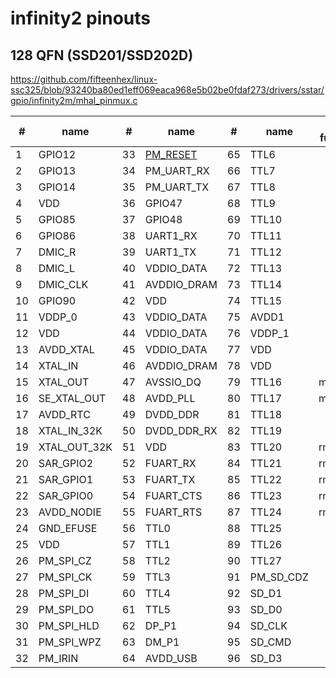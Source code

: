 # infinity2 pinouts

## 128 QFN (SSD201/SSD202D)

https://github.com/fifteenhex/linux-ssc325/blob/93240ba80ed1eff069eaca968e5b02be0fdaf273/drivers/sstar/gpio/infinity2m/mhal_pinmux.c

| #  | name         | #  | name                                   | #  | name      | alt functions | #   | name           |            |
|----|--------------|----|----------------------------------------|----|-----------|---------------|-----|----------------|------------|
| 1  | GPIO12       | 33 | [PM_RESET](/ip/commonpins.md#pm_reset) | 65 | TTL6      |               | 97  | SD_D2          |            |
| 2  | GPIO13       | 34 | PM_UART_RX                             | 66 | TTL7      |               | 98  | VDDP_1         |            |
| 3  | GPIO14       | 35 | PM_UART_TX                             | 67 | TTL8      |               | 99  | GPIO0          |            |
| 4  | VDD          | 36 | GPIO47                                 | 68 | TTL9      |               | 100 | GPIO1          |            |
| 5  | GPIO85       | 37 | GPIO48                                 | 69 | TTL10     |               | 101 | GPIO2          |            |
| 6  | GPIO86       | 38 | UART1_RX                               | 70 | TTL11     |               | 102 | GPIO3          |            |
| 7  | DMIC_R       | 39 | UART1_TX                               | 71 | TTL12     |               | 103 | PM_LED0        |            |
| 8  | DMIC_L       | 40 | VDDIO_DATA                             | 72 | TTL13     |               | 104 | PM_LED1        |            |
| 9  | DMIC_CLK     | 41 | AVDDIO_DRAM                            | 73 | TTL14     |               | 105 | VDD            |            |
| 10 | GPIO90       | 42 | VDD                                    | 74 | TTL15     |               | 106 | AVDD_ETH       |            |
| 11 | VDDP_0       | 43 | VDDIO_DATA                             | 75 | AVDD1     |               | 107 | ETH_RN         |            |
| 12 | VDD          | 44 | VDDIO_DATA                             | 76 | VDDP_1    |               | 108 | ETH_RP         |            |
| 13 | AVDD_XTAL    | 45 | VDDIO_DATA                             | 77 | VDD       |               | 109 | ETH_TN         |            |
| 14 | XTAL_IN      | 46 | AVDDIO_DRAM                            | 78 | VDD       |               | 110 | ETH_TP         |            |
| 15 | XTAL_OUT     | 47 | AVSSIO_DQ                              | 79 | TTL16     | mdio?         | 111 | DP_P2          |            |
| 16 | SE_XTAL_OUT  | 48 | AVDD_PLL                               | 80 | TTL17     | mdc?          | 112 | DM_P2          |            |
| 17 | AVDD_RTC     | 49 | DVDD_DDR                               | 81 | TTL18     |               | 113 | AVDD_USB       |            |
| 18 | XTAL_IN_32K  | 50 | DVDD_DDR_RX                            | 82 | TTL19     |               | 114 | AVDD_AUD       |            |
| 19 | XTAL_OUT_32K | 51 | VDD                                    | 83 | TTL20     | rmii_rxd0?    | 115 | AUD_LINEOUT_R0 |            |
| 20 | SAR_GPIO2    | 52 | FUART_RX                               | 84 | TTL21     | rmii_rxd1?    | 116 | AUD_LINEOUT_L0 |            |
| 21 | SAR_GPIO1    | 53 | FUART_TX                               | 85 | TTL22     | rmii_txd0?    | 117 | AUD_MICCM0     |            |
| 22 | SAR_GPIO0    | 54 | FUART_CTS                              | 86 | TTL23     | rmii_txd1?    | 118 | AUD_MICIN0     |            |
| 23 | AVDD_NODIE   | 55 | FUART_RTS                              | 87 | TTL24     | rmii_txen?    | 119 | AUD_VRM_DAC    |            |
| 24 | GND_EFUSE    | 56 | TTL0                                   | 88 | TTL25     |               | 120 | AUD_VAG        |            |
| 25 | VDD          | 57 | TTL1                                   | 89 | TTL26     |               | 121 | GPIO4          |            |
| 26 | PM_SPI_CZ    | 58 | TTL2                                   | 90 | TTL27     |               | 122 | GPIO5          |            |
| 27 | PM_SPI_CK    | 59 | TTL3                                   | 91 | PM_SD_CDZ |               | 123 | GPIO6          |            |
| 28 | PM_SPI_DI    | 60 | TTL4                                   | 92 | SD_D1     |               | 124 | GPIO7          |            |
| 29 | PM_SPI_DO    | 61 | TTL5                                   | 93 | SD_D0     |               | 125 | UART2_RX       | spi0_mode5 |
| 30 | PM_SPI_HLD   | 62 | DP_P1                                  | 94 | SD_CLK    |               | 126 | UART2_TX       | spi0_mode5 |
| 31 | PM_SPI_WPZ   | 63 | DM_P1                                  | 95 | SD_CMD    |               | 127 | GPIO10         | spi0_mode5 |
| 32 | PM_IRIN      | 64 | AVDD_USB                               | 96 | SD_D3     |               | 128 | GPIO11         | spi0_mode5 |
